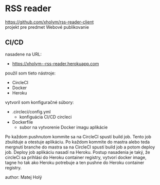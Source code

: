 # RSS reader
https://github.com/xholym/rss-reader-client \
projekt pre predmet Webové publikovanie 

## CI/CD
nasadene na URL:
- https://xholym--rss-reader.herokuapp.com

použil som tieto nástroje:
- CircleCI
- Docker
- Heroku

vytvoril som konfiguračné súbory:
- .circleci/config.yml 
    - konfiguácia CI/CD circleci
- Dockerfile
    - subor na vytvorenie Docker imagu aplikácie

Po každom pushnutom kommite sa na CircleCI spustí build job. Tento job zbuilduje a otestuje aplikáciu. Po každom kommite do mastra alebo teda mergnutí branche do mastra sa na CircleCI spustí build job a potom deploy job. Deploy job aplikáciu nasadí na Heroku. Postup nasadenia je taký, že circleCi sa prihlási do Heroku container registry, vytvorí docker image, tagne ho tak ako Heroku potrebuje a ten pushne do Heroku container registry.

author: Matej Holý